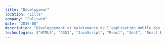 ```yaml
---
title: "Développeur"
location: "Lille"
company: "Colisweb"
date: "2016-08"
description: "Développement et maintenance de l'application mobile des transporteurs, développement et intégration du back-office"
technologies: ["HTML5", "CSS3", "JavaScript", "React", "Jest", "React Router", "React-native", "Flow", "Webpack", "ReasonML", "ReasonReact", "ReasonReactNative"]
---
```

